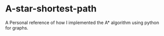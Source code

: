 # A-star-shortest-path
A Personal reference of how I implemented the A* algorithm using python for graphs.
